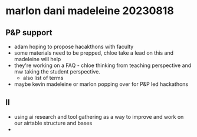 # marlon dani madeleine 20230818

## P&P support
* adam hoping to propose hacakthons with faculty
* some materials need to be prepped, chloe take a lead on this and madeleine will help
* they're working on a FAQ - chloe thinking from teaching perspective and mw taking the student perspective.
    * also list of terms
* maybe kevin madeleine or marlon popping over for P&P led hackathons

## ll
* using ai research and tool gathering as a way to improve and work on our airtable structure and bases
* 